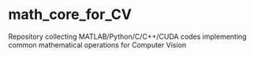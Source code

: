 # math_core_for_CV
Repository collecting MATLAB/Python/C/C++/CUDA codes implementing common mathematical operations for Computer Vision 
